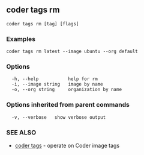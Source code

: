 ## coder tags rm



```
coder tags rm [tag] [flags]
```

### Examples

```
coder tags rm latest --image ubuntu --org default
```

### Options

```
  -h, --help           help for rm
  -i, --image string   image by name
  -o, --org string     organization by name
```

### Options inherited from parent commands

```
  -v, --verbose   show verbose output
```

### SEE ALSO

* [coder tags](coder_tags.md)	 - operate on Coder image tags

